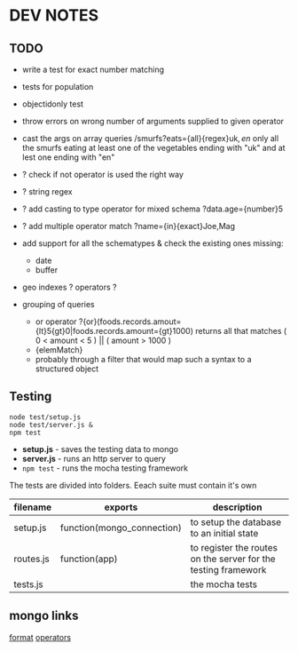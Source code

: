 DEV NOTES
=========

TODO
----

- write a test for exact number matching
- tests for population
- objectidonly test
- throw errors on wrong number of arguments supplied to given operator
- cast the args on array queries    /smurfs?eats={all}{regex}uk$,en$ only all the smurfs eating at least one of the
  vegetables ending with "uk" and at lest one ending with "en"

- ? check if not operator is used the right way
- ? string regex 
- ? add casting to type operator for mixed schema  ?data.age={number}5
- ? add multiple operator match ?name={in}{exact}Joe,Mag 
- add support for all the schematypes & check the existing ones
    missing:
    - date
    - buffer
- geo indexes ? operators ?

- grouping of queries
    - or operator ?{or}(foods.records.amout={lt}5{gt}0|foods.records.amount={gt}1000)
      returns all that matches ( 0 < amount < 5 ) || ( amount > 1000 )
    - {elemMatch}
    - probably through a filter that would map such a syntax to a structured object

## Testing

```shell
node test/setup.js
node test/server.js &
npm test
```

- **setup.js** - saves the testing data to mongo
- **server.js** - runs an http server to query
- `npm test` - runs the mocha testing framework

The tests are divided into folders. Eeach suite must contain it's own

| filename  | exports                    | description
|-----------|----------------------------|-----------------------------------------------------------------
| setup.js  | function(mongo_connection) | to setup the database to an initial state
| routes.js | function(app)              | to register the routes on the server for the testing framework
| tests.js  | <nothing>                  | the mocha tests

mongo links
-----------

[format](http://docs.mongodb.org/manual/tutorial/query-documents/)
[operators](http://docs.mongodb.org/manual/reference/operator/query/)

